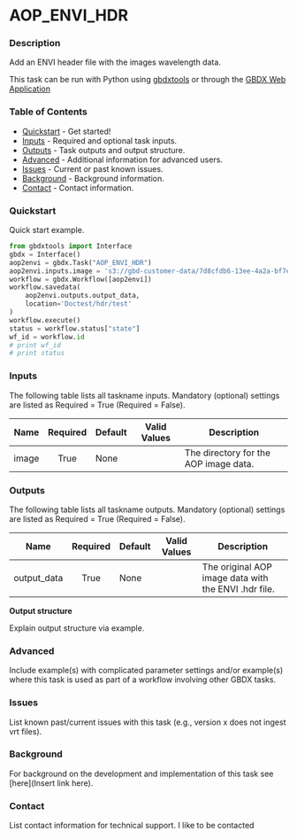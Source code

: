 # AOP_ENVI_HDR

### Description
Add an ENVI header file with the images wavelength data.

This task can be run with Python using [gbdxtools](https://github.com/DigitalGlobe/gbdxtools) or through the [GBDX Web Application](https://gbdx.geobigdata.io/materials/)

### Table of Contents
 * [Quickstart](#quickstart) - Get started!
 * [Inputs](#inputs) - Required and optional task inputs.
 * [Outputs](#outputs) - Task outputs and output structure.
 * [Advanced](#advanced) - Additional information for advanced users.
 * [Issues](#issues) - Current or past known issues.
 * [Background](#background) - Background information.
 * [Contact](#contact) - Contact information.

### Quickstart
Quick start example.

```python
from gbdxtools import Interface
gbdx = Interface()
aop2envi = gbdx.Task("AOP_ENVI_HDR")
aop2envi.inputs.image = 's3://gbd-customer-data/7d8cfdb6-13ee-4a2a-bf7e-0aff4795d927/ENVI/SI/AOP/055026839010_01/'
workflow = gbdx.Workflow([aop2envi])
workflow.savedata(
    aop2envi.outputs.output_data,
    location='Doctest/hdr/test'
)
workflow.execute()
status = workflow.status["state"]
wf_id = workflow.id
# print wf_id
# print status
```

### Inputs
The following table lists all taskname inputs.
Mandatory (optional) settings are listed as Required = True (Required = False).

  Name  |  Required  |  Default  |  Valid Values  |  Description  
--------|:----------:|-----------|----------------|---------------
image|True|None| |The directory for the AOP image data.

### Outputs
The following table lists all taskname outputs.
Mandatory (optional) settings are listed as Required = True (Required = False).

  Name  |  Required  |  Default  |  Valid Values  |  Description  
--------|:----------:|-----------|----------------|---------------
output_data|True|None| |The original AOP image data with the ENVI .hdr file.

**Output structure**

Explain output structure via example.


### Advanced
Include example(s) with complicated parameter settings and/or example(s) where this task is used as part of a workflow involving other GBDX tasks.


### Issues
List known past/current issues with this task (e.g., version x does not ingest vrt files).


### Background
For background on the development and implementation of this task see [here](Insert link here).


### Contact
List contact information for technical support. I like to be contacted

